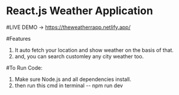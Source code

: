 <h1>React.js Weather Application </h1>

#LIVE DEMO -> https://theweatherrapp.netlify.app/

#Features
1. It auto fetch your location and show weather on the basis of that.
2. and, you can search customley any city weather too.

#To Run Code:
1. Make sure Node.js and all dependencies install.
2. then run this cmd in terminal -- npm run dev

